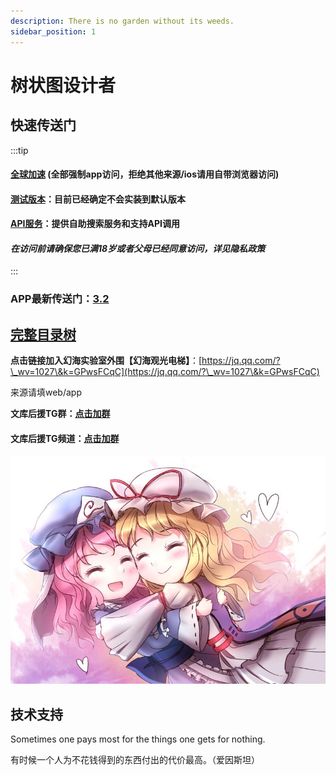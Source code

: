 ```yaml
---
description: There is no garden without its weeds.
sidebar_position: 1
---
```


# 树状图设计者

## 快速传送门

:::tip
#### [**全球加速**](https://cdn.phantom-sea-limited.ltd/) **(全部强制app访问，拒绝其他来源/ios请用自带浏览器访问)**

#### [**测试版本**](https://dev.phantom-sea-limited.ltd)：目前**已经**确定不会实装到默认版本

#### [**API服务**](https://api.phantom-sea-limited.ltd/release/API)：提供自助搜索服务和支持API调用

#### _**在访问前请确保您已满18岁或者父母已经同意访问，详见隐私政策**_
:::

### **APP最新传送门：**[**3.2**](https://cdn.jsdelivr.net/gh/Rcrwrate/H@3.2.0bete/app/%E5%B9%BB%E6%B5%B7%E5%AE%9E%E9%AA%8C%E5%AE%A4\_3.2.0.apk)

## [完整目录树](docs/tree)


**点击链接加入幻海实验室外围【幻海观光电梯】**：[https://jq.qq.com/?\_wv=1027\&k=GPwsFCqC](https://jq.qq.com/?\_wv=1027\&k=GPwsFCqC)

来源请填web/app

**文库后援TG群：**[**点击加群**](https://t.me/loliconltd)

#### 文库后援TG频道：[**点击加群**](https://t.me/loliconstudy)

![Being on sea, sail; being on land, settle.](./img/agg-zo-w-t1-yhq66o-cty.jpg)

## 技术支持

Sometimes one pays most for the things one gets for nothing.

有时候一个人为不花钱得到的东西付出的代价最高。（爱因斯坦）